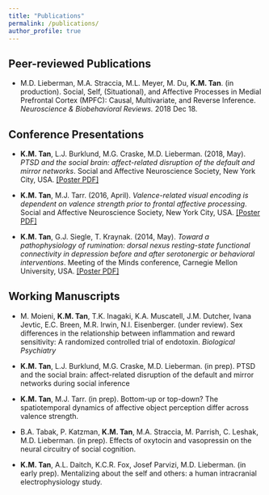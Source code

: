 ```yaml
---
title: "Publications"
permalink: /publications/
author_profile: true
---
```

## Peer-reviewed Publications
* M.D. Lieberman, M.A. Straccia, M.L. Meyer, M. Du, **K.M. Tan**. (in production). Social, Self, (Situational), and Affective Processes in Medial Prefrontal Cortex (MPFC): Causal, Multivariate, and Reverse Inference. *Neuroscience & Biobehavioral Reviews.* 2018 Dec 18.

## Conference Presentations

* **K.M. Tan**, L.J. Burklund, M.G. Craske, M.D. Lieberman. (2018, May). *PTSD and the social brain: affect-related disruption of the default and mirror networks*. Social and Affective Neuroscience Society, New York City, USA. [[Poster PDF]](https://kevmtan.github.io/files/Tan_PTSD_SANS2018.pdf)

* **K.M. Tan**, M.J. Tarr. (2016, April). *Valence-related visual encoding is dependent on valence strength prior to frontal affective processing*. Social and Affective Neuroscience Society, New York City, USA. [[Poster PDF]](https://kevmtan.github.io/files/KevinTan_SANS2016_ObjectValence.pdf)

* **K.M. Tan**, G.J. Siegle, T. Kraynak. (2014, May). *Toward a pathophysiology of rumination: dorsal nexus resting-state functional connectivity in depression before and after serotonergic or behavioral interventions*. Meeting of the Minds conference, Carnegie Mellon University, USA. [[Poster PDF]](https://kevmtan.github.io/files/Kevin_DN_MeetingoftheMinds_Poster.pdf)

## Working Manuscripts

* M. Moieni, **K.M. Tan**, T.K. Inagaki, K.A. Muscatell, J.M. Dutcher, Ivana Jevtic, E.C. Breen, M.R. Irwin, N.I. Eisenberger. (under review). Sex differences in the relationship between inflammation and reward sensitivity: A randomized controlled trial of endotoxin. *Biological Psychiatry*

* **K.M. Tan**, L.J. Burklund, M.G. Craske, M.D. Lieberman. (in prep). PTSD and the social brain: affect-related disruption of the default and mirror networks during social inference

* **K.M. Tan**, M.J. Tarr. (in prep). Bottom-up or top-down? The spatiotemporal dynamics of affective object perception differ across valence strength.

* B.A. Tabak, P. Katzman, **K.M. Tan**, M.A. Straccia, M. Parrish, C. Leshak, M.D. Lieberman. (in prep). Effects of oxytocin and vasopressin on the neural circuitry of social cognition.

* **K.M. Tan**, A.L. Daitch, K.C.R. Fox, Josef Parvizi, M.D. Lieberman. (in early prep). Mentalizing about the self and others: a human intracranial electrophysiology study. 


<!-- {% if author.googlescholar %}
  You can also find my articles on <u><a href="{{author.googlescholar}}">my Google Scholar profile</a>.</u>
{% endif %}

{% include base_path %}

{% for post in site.publications reversed %}
  {% include archive-single.html %}
{% endfor %}
 -->